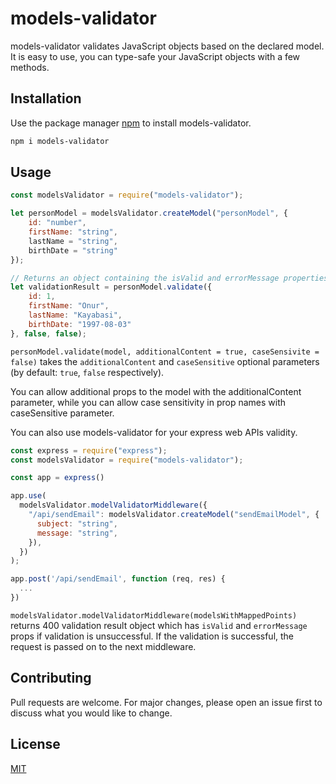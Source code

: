 # models-validator

models-validator validates JavaScript objects based on the declared model. It is easy to use, you can type-safe your JavaScript objects with a few methods.

## Installation

Use the package manager [npm](https://www.npmjs.com/package/models-validator) to install models-validator.

```bash
npm i models-validator
```

## Usage

```javascript
const modelsValidator = require("models-validator");

let personModel = modelsValidator.createModel("personModel", {
    id: "number",
    firstName: "string",
    lastName = "string",
    birthDate = "string"
});

// Returns an object containing the isValid and errorMessage properties.
let validationResult = personModel.validate({
    id: 1,
    firstName: "Onur",
    lastName: "Kayabasi",
    birthDate: "1997-08-03"
}, false, false);
```
`personModel.validate(model, additionalContent = true, caseSensivite = false)` takes the `additionalContent` and `caseSensitive` optional parameters (by default: `true`, `false` respectively). 

You can allow additional props to the model with the additionalContent parameter, while you can allow case sensitivity in prop names with caseSensitive parameter.

You can also use models-validator for your express web APIs validity.

```javascript
const express = require("express");
const modelsValidator = require("models-validator");

const app = express()

app.use(
  modelsValidator.modelValidatorMiddleware({
    "/api/sendEmail": modelsValidator.createModel("sendEmailModel", {
      subject: "string",
      message: "string",
    }),
  })
);

app.post('/api/sendEmail', function (req, res) {
  ...
})

```

`modelsValidator.modelValidatorMiddleware(modelsWithMappedPoints)` returns 400 validation result object which has `isValid` and `errorMessage` props if validation is unsuccessful. If the validation is successful, the request is passed on to the next middleware.

## Contributing
Pull requests are welcome. For major changes, please open an issue first to discuss what you would like to change.

## License
[MIT](https://choosealicense.com/licenses/mit/)